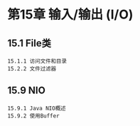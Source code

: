 # 第15章 输入/输出 (I/O)
## 15.1 File类
    15.1.1 访问文件和目录
    15.2.2 文件过滤器

## 15.9 NIO
    15.9.1 Java NIO概述
    15.9.2 使用Buffer